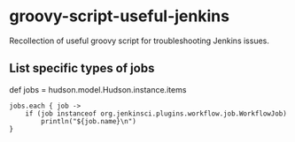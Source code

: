 # groovy-script-useful-jenkins
Recollection of useful groovy script for troubleshooting Jenkins issues.

## List specific types of jobs

def jobs = hudson.model.Hudson.instance.items

```
jobs.each { job ->
    if (job instanceof org.jenkinsci.plugins.workflow.job.WorkflowJob)
    	println("${job.name}\n")
}
```
